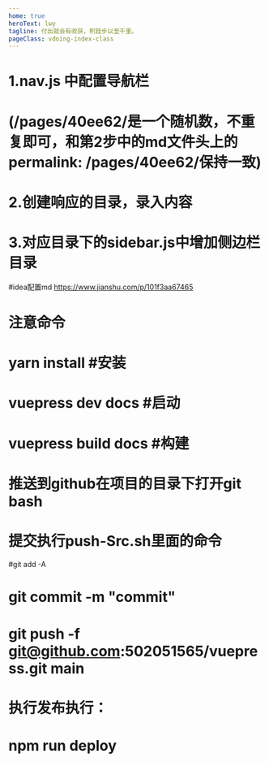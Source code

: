 ```yaml
---
home: true
heroText: lwy
tagline: 付出就会有收获，积跬步以至千里。
pageClass: vdoing-index-class
---
```


<ClientOnly>
  <WebInfo />
 <IndexBigImg />
</ClientOnly>


# 1.nav.js 中配置导航栏 
# (/pages/40ee62/是一个随机数，不重复即可，和第2步中的md文件头上的permalink: /pages/40ee62/保持一致)
# 2.创建响应的目录，录入内容
# 3.对应目录下的sidebar.js中增加侧边栏目录
#idea配置md https://www.jianshu.com/p/101f3aa67465
# 注意命令
# yarn install  #安装
# vuepress dev docs #启动
# vuepress build docs #构建

# 推送到github在项目的目录下打开git bash

# 提交执行push-Src.sh里面的命令
#git add -A
# git commit -m "commit"
# git push -f git@github.com:502051565/vuepress.git main

# 执行发布执行：
# npm run deploy


